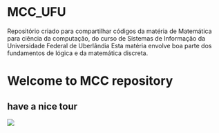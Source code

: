 # MCC_UFU
Repositório criado para compartilhar códigos da matéria de Matemática para ciência da computação, do curso de Sistemas de Informação da Universidade Federal de Uberlândia
Esta matéria envolve boa parte dos fundamentos de lógica e da matemática discreta.
<!DOCTYPE html>
<html>
<head>
  <h1>Welcome to MCC repository</h1>
  <h2>have a nice tour</h2>
  <img src="https://media.giphy.com/media/Qq7XAPjyzW1mu8B7VH/giphy.gif" />

</head>
<body>
</body>
</html>
